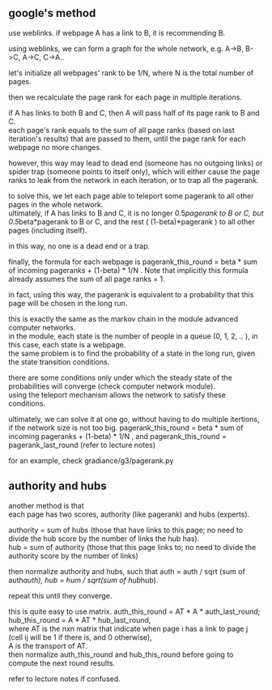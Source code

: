 google's method
--------------------

use weblinks. if webpage A has a link to B, it is recommending B.

using weblinks, we can form a graph for the whole network, e.g. A->B, B->C, A->C, C->A..

let's initialize all webpages' rank to be 1/N, where N is the total number of pages.

then we recalculate the page rank for each page in multiple iterations.

if A has links to both B and C, then A will pass half of its page rank to B and C.  
each page's rank equals to the sum of all page ranks (based on last iteration's results) that are passed to them,
until the page rank for each webpage no more changes.

however, this way may lead to dead end (someone has no outgoing links) or spider trap (someone points to itself only), 
which will either cause the page ranks to leak from the network in each iteration, 
or to trap all the pagerank.

to solve this, we let each page able to teleport some pagerank to all other pages in the whole network.  
ultimately, if A has links to B and C, it is no longer 0.5*pagerank to B or C, but 0.5*beta*pagerank to B or C, 
and the rest ( (1-beta)*pagerank ) to all other pages (including itself).

in this way, no one is a dead end or a trap.

finally, the formula for each webpage is pagerank_this_round = beta * sum of incoming pageranks + (1-beta) * 1/N .
Note that implicitly this formula already assumes the sum of all page ranks = 1.

in fact, using this way, the pagerank is equivalent to a probability that this page will be chosen in the long run.

this is exactly the same as the markov chain in the module advanced computer networks.  
in the module, each state is the number of people in a queue (0, 1, 2, .. ), 
in this case, each state is a webpage.  
the same problem is to find the probability of a state in the long run, given the state transition conditions.

there are some conditions only under which the steady state of the probabilities will converge (check computer network module).  
using the teleport mechanism allows the network to satisfy these conditions.

ultimately, we can solve it at one go, without having to do multiple itertions, if the network size is not too big.
pagerank_this_round = beta * sum of incoming pageranks + (1-beta) * 1/N , and pagerank_this_round = pagerank_last_round (refer to lecture notes)

for an example, check gradiance/g3/pagerank.py


authority and hubs
--------------------

another method is that  
each page has two scores, authority (like pagerank) and hubs (experts).

authority = sum of hubs (those that have links to this page; no need to divide the hub score by the number of links the hub has).  
hub = sum of authority (those that this page links to; no need to divide the authority score by the number of links)

then normalize authority and hubs, such that auth = auth / sqrt (sum of auth*auth), hub = hum / sqrt(sum of hub*hub).

repeat this until they converge.

this is quite easy to use matrix. 
auth_this_round = AT * A * auth_last_round; 
hub_this_round = A * AT * hub_last_round,  
where AT is the nxn matrix that indicate when page i has a link to page j (cell ij will be 1 if there is, and 0 otherwise),  
A is the transport of AT.  
then normalize auth_this_round and hub_this_round before going to compute the next round results.

refer to lecture notes if confused.
